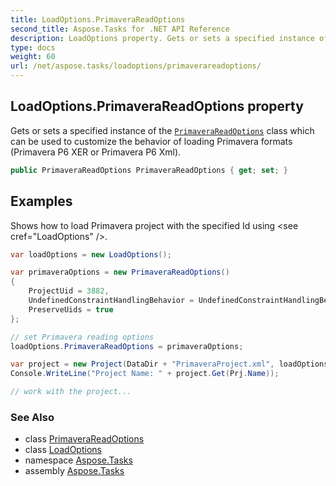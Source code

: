 ```yaml
---
title: LoadOptions.PrimaveraReadOptions
second_title: Aspose.Tasks for .NET API Reference
description: LoadOptions property. Gets or sets a specified instance of the PrimaveraReadOptions class which can be used to customize the behavior of loading Primavera formats Primavera P6 XER or Primavera P6 Xml
type: docs
weight: 60
url: /net/aspose.tasks/loadoptions/primaverareadoptions/
---
```

## LoadOptions.PrimaveraReadOptions property

Gets or sets a specified instance of the [`PrimaveraReadOptions`](../../primaverareadoptions/) class which can be used to customize the behavior of loading Primavera formats (Primavera P6 XER or Primavera P6 Xml).

```csharp
public PrimaveraReadOptions PrimaveraReadOptions { get; set; }
```

## Examples

Shows how to load Primavera project with the specified Id using &lt;see cref="LoadOptions" /&gt;.

```csharp
var loadOptions = new LoadOptions();

var primaveraOptions = new PrimaveraReadOptions()
{
    ProjectUid = 3882,
    UndefinedConstraintHandlingBehavior = UndefinedConstraintHandlingBehavior.None,
    PreserveUids = true
};

// set Primavera reading options
loadOptions.PrimaveraReadOptions = primaveraOptions;

var project = new Project(DataDir + "PrimaveraProject.xml", loadOptions);
Console.WriteLine("Project Name: " + project.Get(Prj.Name));

// work with the project...
```

### See Also

* class [PrimaveraReadOptions](../../primaverareadoptions/)
* class [LoadOptions](../)
* namespace [Aspose.Tasks](../../loadoptions/)
* assembly [Aspose.Tasks](../../../)


